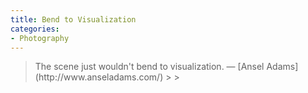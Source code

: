 ```yaml
---
title: Bend to Visualization
categories:
- Photography
---
```


<blockquote>The scene just wouldn't bend to visualization.
— [Ansel Adams](http://www.anseladams.com/)
> 
> </blockquote>
